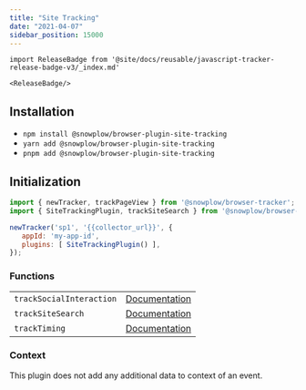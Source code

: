```yaml
---
title: "Site Tracking"
date: "2021-04-07"
sidebar_position: 15000
---
```


```mdx-code-block
import ReleaseBadge from '@site/docs/reusable/javascript-tracker-release-badge-v3/_index.md'

<ReleaseBadge/>
```

## Installation

- `npm install @snowplow/browser-plugin-site-tracking`
- `yarn add @snowplow/browser-plugin-site-tracking`
- `pnpm add @snowplow/browser-plugin-site-tracking`

## Initialization

```javascript
import { newTracker, trackPageView } from '@snowplow/browser-tracker';
import { SiteTrackingPlugin, trackSiteSearch } from '@snowplow/browser-plugin-site-tracking';

newTracker('sp1', '{{collector_url}}', { 
   appId: 'my-app-id', 
   plugins: [ SiteTrackingPlugin() ],
});
```

### Functions

<table class="has-fixed-layout"><tbody><tr><td><code>trackSocialInteraction</code></td><td><a href="/docs/sources/trackers/web-trackers/previous-versions/browser-tracker-v3-reference/tracking-events/#tracksocialinteraction">Documentation</a></td></tr><tr><td><code>trackSiteSearch</code></td><td><a href="/docs/sources/trackers/web-trackers/previous-versions/browser-tracker-v3-reference/tracking-events/#tracksitesearch">Documentation</a></td></tr><tr><td><code>trackTiming</code></td><td><a href="/docs/sources/trackers/web-trackers/previous-versions/browser-tracker-v3-reference/tracking-events/#tracktiming">Documentation</a></td></tr></tbody></table>

### Context

This plugin does not add any additional data to context of an event.
